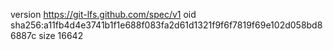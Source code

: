 version https://git-lfs.github.com/spec/v1
oid sha256:a11fb4d4e3741b1f1e688f083fa2d61d1321f9f6f7819f69e102d058bd86887c
size 16642
